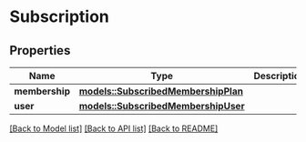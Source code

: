 # Subscription

## Properties

Name | Type | Description | Notes
------------ | ------------- | ------------- | -------------
**membership** | [**models::SubscribedMembershipPlan**](SubscribedMembershipPlan.md) |  | 
**user** | [**models::SubscribedMembershipUser**](SubscribedMembershipUser.md) |  | 

[[Back to Model list]](../README.md#documentation-for-models) [[Back to API list]](../README.md#documentation-for-api-endpoints) [[Back to README]](../README.md)


